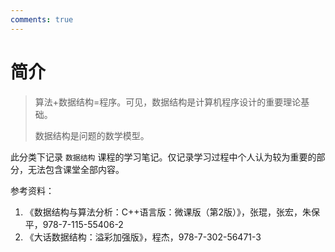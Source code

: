 ```yaml
---
comments: true
---
```


# 简介

> 算法+数据结构=程序。可见，数据结构是计算机程序设计的重要理论基础。
>
> 数据结构是问题的数学模型。

此分类下记录 `数据结构` 课程的学习笔记。仅记录学习过程中个人认为较为重要的部分，无法包含课堂全部内容。

参考资料：

1. 《数据结构与算法分析：C++语言版：微课版（第2版）》，张琨，张宏，朱保平，978-7-115-55406-2
2. 《大话数据结构：溢彩加强版》，程杰，978-7-302-56471-3